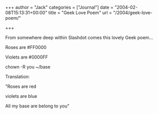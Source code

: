 +++
author = "Jack"
categories = ["Journal"]
date = "2004-02-08T15:13:31+00:00"
title = "Geek Love Poem"
url = "/2004/geek-love-poem/"

+++

From somewhere deep within Slashdot comes this lovely Geek poem&#8230;

Roses are #FF0000
  

  
Violets are #0000FF
  

  
chown -R you ~/base

Translation:

"Roses are red
  

  
violets are blue
  

  
All my base are belong to you"